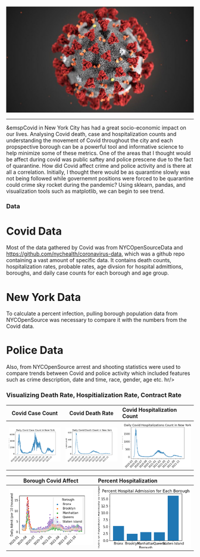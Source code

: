 ![](covidImg.jpg)
<hr/>
&emspCovid in New York City has had a great socio-economic impact on our lives. Analysing Covid death, case and hospitalization counts and understanding the movement of Covid throughout the city and each propspective borough can be a powerful tool and informative science to help minimize some of these metrics. One of the areas that I thought would be affect during covid was public saftey and police prescene due to the fact of quarantine. How did Covid affect crime and police activity and is there at all a correlation. Initially, I thought there would be as quarantine slowly was not being followed while governemnt positions were forced to be quarantine could crime sky rocket during the pandemic? Using sklearn, pandas, and visualization tools such as matplotlib, we can begin to see trend.

### Data
# Covid Data
Most of the data gathered by Covid was from NYCOpenSourceData and https://github.com/nychealth/coronavirus-data, which was a github repo containing a vast amount of specific data. It contains death counts, hospitalization rates, probable rates, age divsion for hospital admittions, boroughs, and daily case counts for each borough and age group. 

# New York Data
To calculate a percent infection, pulling borough population data from NYCOpenSource was necessary to compare it with the numbers from the Covid data.

# Police Data
Also, from NYCOpenSource arrest and shooting statistics were used to compare trends between Covid and police activity which included features such as crime description, date and time, race, gender, age etc. 
hr/>
### Visualizing Death Rate, Hospitialization Rate, Contract Rate 

Covid Case Count           |  Covid Death Rate         | Covid Hospitalization Count
:-------------------------:|:-------------------------:|:-------------------
![](visualizations/case_count.png)  |  ![](visualizations/death_count.png) | ![Covid Death Rate in New York City Graph](visualizations/hosp_count.png)

Borough Covid Affect       |  Percent Hospitalization   
:-------------------------:|:-------------------------
![](visualizations/borough_viz.png)  | ![](visualizations/percenthosp_count.png)


